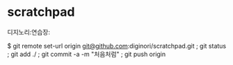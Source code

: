 scratchpad
==========

디지노리:연습장:

$ git remote set-url origin git@github.com:diginori/scratchpad.git ; git status ; git add ./ ; git commit -a -m "처음처럼" ; git push origin